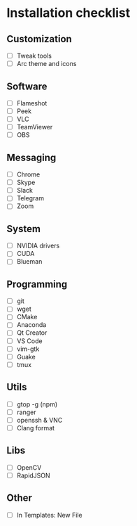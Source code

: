 # Installation checklist

## Customization

- [ ] Tweak tools
- [ ] Arc theme and icons
  
## Software

- [ ] Flameshot
- [ ] Peek
- [ ] VLC
- [ ] TeamViewer
- [ ] OBS

## Messaging

- [ ] Chrome
- [ ] Skype
- [ ] Slack
- [ ] Telegram
- [ ] Zoom

## System

- [ ] NVIDIA drivers
- [ ] CUDA
- [ ] Blueman

## Programming

- [ ] git
- [ ] wget
- [ ] CMake
- [ ] Anaconda
- [ ] Qt Creator
- [ ] VS Code
- [ ] vim-gtk
- [ ] Guake
- [ ] tmux

## Utils

- [ ] gtop -g (npm)
- [ ] ranger
- [ ] openssh & VNC
- [ ] Clang format

## Libs

- [ ] OpenCV
- [ ] RapidJSON

## Other

- [ ] In Templates: New File
